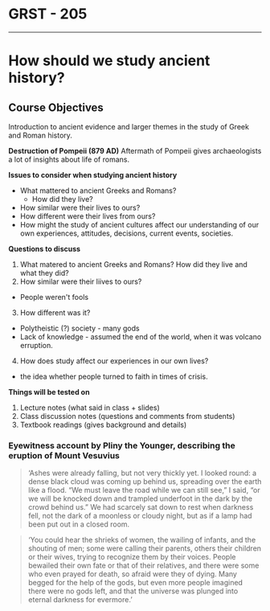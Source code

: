 # GRST - 205
---

# How should we study ancient history?
## Course Objectives
Introduction to ancient evidence and larger themes in the study of Greek and Roman history.

**Destruction of Pompeii (879 AD)**
Aftermath of Pompeii gives archaeologists a lot of insights about life of romans.

**Issues to consider when studying ancient history**

* What mattered to ancient Greeks and Romans?
	* How did they live?
* How similar were their lives to ours?
* How different were their lives from ours?
* How might the study of ancient cultures affect our understanding of our own experiences, attitudes, decisions, current events, societies.

**Questions to discuss**
1. What matered to ancient Greeks and Romans? How did they live and what they did?
2. How similar were their liives to ours?
  * People weren't fools
3. How different was it?
  * Polytheistic (?) society - many gods
  * Lack of knowledge - assumed the end of the world, when it was volcano erruption.
4. How does study affect our experiences in our own lives?
  * the idea whether people turned to faith in times of crisis.

**Things will be tested on**
1. Lecture notes (what said in class + slides)
2. Class discussion notes (questions and comments from students)
3. Textbook readings (gives background and details)

### Eyewitness account by Pliny the Younger, describing the eruption of Mount Vesuvius
> ‘Ashes were already falling, but not very thickly yet. I looked round: a dense black cloud was coming up behind us, spreading over the earth like a flood. “We must leave the road while we can still see,” I said, “or we will be knocked down and trampled underfoot in the dark by the crowd behind us.” We had scarcely sat down to rest when darkness fell, not the dark of a moonless or cloudy night, but as if a lamp had been put out in a closed room.

>   ‘You could hear the shrieks of women, the wailing of infants, and the shouting of men; some were calling their parents, others their children or their wives, trying to recognize them by their voices. People bewailed their own fate or that of their relatives, and there were some who even prayed for death, so afraid were they of dying. Many begged for the help of the gods, but even more people imagined there were no gods left, and that the universe was plunged into eternal darkness for evermore.’
